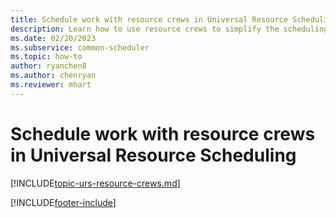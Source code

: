 ```yaml
---
title: Schedule work with resource crews in Universal Resource Scheduling
description: Learn how to use resource crews to simplify the scheduling of people, equipment, or facilities that will perform the same work during a period of time.
ms.date: 02/20/2023
ms.subservice: common-scheduler
ms.topic: how-to
author: ryanchen8
ms.author: chenryan
ms.reviewer: mhart
---
```


# Schedule work with resource crews in Universal Resource Scheduling

[!INCLUDE[topic-urs-resource-crews.md](../shared/urs/resource-crews.md)]

[!INCLUDE[footer-include](../includes/footer-banner.md)]
